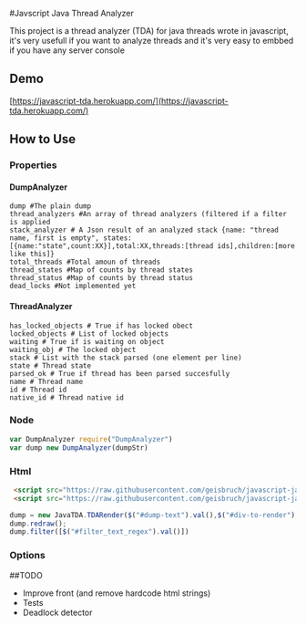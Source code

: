 #Javscript Java Thread Analyzer

This project is a thread analyzer (TDA) for java threads wrote in javascript, it's very usefull if you want to analyze threads and it's very easy to embbed if you have any server console 

## Demo
[https://javascript-tda.herokuapp.com/](https://javascript-tda.herokuapp.com/)

## How to Use

### Properties

#### DumpAnalyzer 
  ```
  dump #The plain dump 
  thread_analyzers #An array of thread analyzers (filtered if a filter is applied 
  stack_analyzer # A Json result of an analyzed stack {name: "thread name, first is empty", states:[{name:"state",count:XX}],total:XX,threads:[thread ids],children:[more like this]} 
  total_threads #Total amoun of threads 
  thread_states #Map of counts by thread states 
  thread_status #Map of counts by thread status
  dead_locks #Not implemented yet 
  ```
#### ThreadAnalyzer 
  ```
  has_locked_objects # True if has locked obect 
  locked_objects # List of locked objects
  waiting # True if is waiting on object
  waiting_obj # The locked object
  stack # List with the stack parsed (one element per line)
  state # Thread state
  parsed_ok # True if thread has been parsed succesfully 
  name # Thread name
  id # Thread id
  native_id # Thread native id 
  ```
### Node
  ```javascript 
  var DumpAnalyzer require("DumpAnalyzer")
  var dump new DumpAnalyzer(dumpStr)
  ```
### Html
 ```html
  <script src="https://raw.githubusercontent.com/geisbruch/javascript-java-thread-analyzer/master/dist/js/java-thread-analyzer.js"></script>
  <script src="https://raw.githubusercontent.com/geisbruch/javascript-java-thread-analyzer/master/browser/thread_dump_render.js"></script>
 ``` 
 ```javascript
 dump = new JavaTDA.TDARender($("#dump-text").val(),$("#div-to-render"),{status:{},stack:{},raw:{}});
 dump.redraw(); 
 dump.filter([$("#filter_text_regex").val()])
 ``` 

### Options
  

##TODO
  - Improve front (and remove hardcode html strings)
  - Tests
  - Deadlock detector
